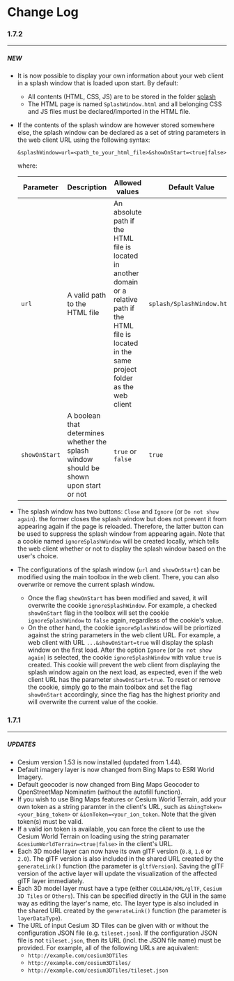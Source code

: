 # Change Log

### 1.7.2
---------

##### NEW
* It is now possible to display your own information about your web client in a splash window that is loaded upon start. 
By default: 
    * All contents (HTML, CSS, JS) are to be stored in the folder [splash](3dwebclient/splash)
    * The HTML page is named `SplashWindow.html` and all belonging CSS and JS files must be declared/imported in the HTML file.
        
* If the contents of the splash window are however stored somewhere else, 
    the splash window can be declared as a set of string parameters in the web client URL using the following syntax: 
    
    `&splashWindow=url=<path_to_your_html_file>&showOnStart=<true|false>` 
    
    where:
    
    | Parameter        | Description           | Allowed values  | Default Value |
    | ------------- |-------------| -----| ----|
    | `url`      | A valid path to the HTML file | An absolute path if the HTML file is located in another domain or a relative path if the HTML file is located in the same project folder as the web client | `splash/SplashWindow.html` |
    | `showOnStart`     | A boolean that determines whether the splash window should be shown upon start or not      |   `true` or `false` | `true` |
    
* The splash window has two buttons: `Close` and `Ignore` (or `Do not show again`). the former closes the splash window but does not prevent it from appearing again if the page is reloaded. 
Therefore, the latter button can be used to suppress the splash window from appearing again. 
Note that a cookie named `ignoreSplashWindow` will be created locally, which tells the web client whether or not to display the splash window based on the user's choice.

* The configurations of the splash window (`url` and `showOnStart`) can be modified using the main toolbox in the web client. There, you can also overwrite or remove the current splash window.
    * Once the flag `showOnStart` has been modified and saved, it will overwrite the cookie `ignoreSplashWindow`. 
For example, a checked `showOnStart` flag in the toolbox will set the cookie `ignoreSplashWindow` to `false` again, regardless of the cookie's value.
    * On the other hand, the cookie `ignoreSplashWindow` will be priortized against the string parameters in the web client URL. For example, a web client with URL `...&showOnStart=true` will display the splash window on the first load. 
    After the option `Ignore` (or `Do not show again`) is selected, the cookie `ignoreSplashWindow` with value `true` is created. This cookie will prevent the web client from displaying the splash window again on the next load, as expected, even if the web client URL has the parameter `showOnStart=true`.
    To reset or remove the cookie, simply go to the main toolbox and set the flag `showOnStart` accordingly, since the flag has the highest priority and will overwrite the current value of the cookie.
    
### 1.7.1
---------

##### UPDATES
* Cesium version 1.53 is now installed (updated from 1.44).
* Default imagery layer is now changed from Bing Maps to ESRI World Imagery.
* Default geocoder is now changed from Bing Maps Geocoder to OpenStreetMap Nominatim
(without the autofill function).
* If you wish to use Bing Maps features or Cesium World Terrain,
add your own token as a string paramter in the client's URL, such as
`&bingToken=<your_bing_token>` or `&ionToken=<your_ion_token`.
Note that the given token(s) must be valid.
* If a valid ion token is available,
you can force the client to use the Cesium World Terrain on loading
using the string paramater `&cesiumWorldTerrain=<true|false>`
in the client's URL.
* Each 3D model layer can now have its own glTF version (`0.8`, `1.0` or `2.0`).
The glTF version is also included in the shared URL created by the `generateLink()` function
(the parameter is `gltfVersion`).
Saving the glTF version of the active layer will update the visualization of the affected glTF layer immediately.
* Each 3D model layer must have a type (either `COLLADA/KML/glTF`, `Cesium 3D Tiles` or `Others`).
This can be specified directly in the GUI in the same way as editing the layer's name, etc.
The layer type is also included in the shared URL created by the `generateLink()` function
(the parameter is `layerDataType`).
* The URL of input Cesium 3D Tiles can be given with or without the configuration JSON file (e.g. `tileset.json`).
If the configuration JSON file is not `tileset.json`, then its URL (incl. the JSON file name) must be provided.
For example, all of the following URLs are aquivalent:
    * `http://example.com/cesium3DTiles`
    * `http://example.com/cesium3DTiles/`
    * `http://example.com/cesium3DTiles/tileset.json`
